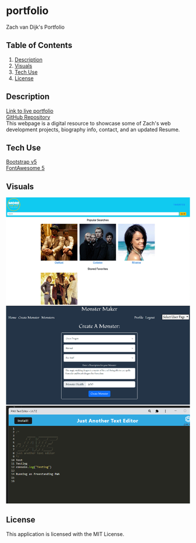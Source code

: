 # portfolio
Zach van Dijk's Portfolio

## Table of Contents
1. [Description](#description)
2. [Visuals](#visuals)
3. [Tech Use](#tech-use)
4. [License](#license)

## Description
[Link to live portfolio](https://zachattack221.github.io/portfolio/) \
[GitHub Repository](https://github.com/Zachattack221/portfolio) \
This webpage is a digital resource to showcase some of Zach's web development projects, biography info, contact, and an updated Resume. 
## Tech Use
[Bootstrap v5](https://getbootstrap.com/docs/5.0/getting-started/introduction) \
[FontAwesome 5](https://fontawesome.com)

## Visuals
![More than Music](/images/More_Than_Music.png)
![Monster Maker](/images/homepage_featured_monsters.png)
![Progressive Web Application Code Editor](/images/Freestanding.png)
## License
This application is licensed with the MIT License.